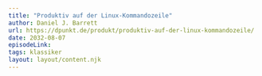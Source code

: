 ```yaml
---
title: "Produktiv auf der Linux-Kommandozeile"
author: Daniel J. Barrett
url: https://dpunkt.de/produkt/produktiv-auf-der-linux-kommandozeile/
date: 2032-08-07
episodeLink:
tags: klassiker
layout: layout/content.njk
---
```

